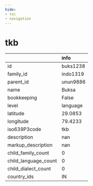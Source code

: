 ```yaml
---
hide:
- toc
- navigation
---
```

# tkb
|                      | info     |
|:---------------------|:---------|
| id                   | buks1238 |
| family_id            | indo1319 |
| parent_id            | unun9886 |
| name                 | Buksa    |
| bookkeeping          | False    |
| level                | language |
| latitude             | 29.0853  |
| longitude            | 79.4233  |
| iso639P3code         | tkb      |
| description          | nan      |
| markup_description   | nan      |
| child_family_count   | 0        |
| child_language_count | 0        |
| child_dialect_count  | 0        |
| country_ids          | IN       |
